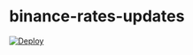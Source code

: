 # binance-rates-updates

[![Deploy](https://github.com/denyskublytskyi/binance-rates-updates/actions/workflows/deploy.yml/badge.svg)](https://github.com/denyskublytskyi/binance-rates-updates/actions/workflows/deploy.yml)
